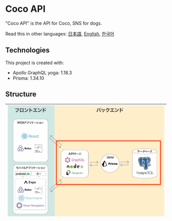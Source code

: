 # Coco API

"Coco API" is the API for Coco, SNS for dogs.

Read this in other languages: [日本語](./README.md), [English](./README.en.md), [한국어](./README.ko.md)

## Technologies

This project is created with:

- Apollo GraphQL yoga: 1.18.3
- Prisma: 1.34.10

## Structure

| <img src="./api.jpg" alt="drawing" width="600"/> |
| :----------------------------------------------: |

